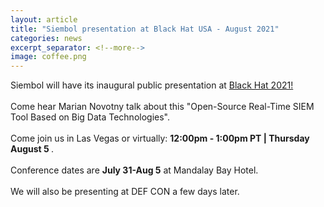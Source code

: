 ```yaml
---
layout: article
title: "Siembol presentation at Black Hat USA - August 2021"
categories: news
excerpt_separator: <!--more-->
image: coffee.png
---
```


Siembol will have its inaugural public presentation at <a href="https://www.blackhat.com/us-21/arsenal/schedule/index.html#siembol-an-open-source-real-time-siem-tool-based-on-big-data-technologies-24038">Black Hat 2021! </a>
<br><br>
Come hear Marian Novotny talk about this "Open-Source Real-Time SIEM Tool Based on Big Data Technologies". <!--more-->
<br><br>
Come join us in Las Vegas or virtually: <strong> 12:00pm - 1:00pm PT | Thursday August 5 </strong>.
<br><br>
Conference dates are <strong>July 31-Aug 5</strong> at Mandalay Bay Hotel.
<br><br>
We will also be presenting at DEF CON a few days later. 